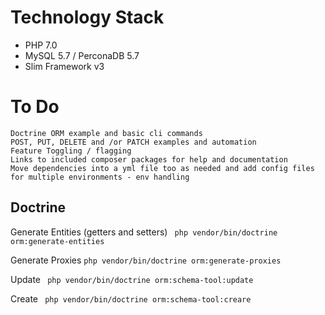 
# Technology Stack
* PHP 7.0
* MySQL 5.7 / PerconaDB 5.7
* Slim Framework v3

# To Do

```
Doctrine ORM example and basic cli commands
POST, PUT, DELETE and /or PATCH examples and automation
Feature Toggling / flagging
Links to included composer packages for help and documentation
Move dependencies into a yml file too as needed and add config files for multiple environments - env handling

```
## Doctrine
Generate Entities (getters and setters) ``` php vendor/bin/doctrine orm:generate-entities```

Generate Proxies ``` php vendor/bin/doctrine orm:generate-proxies ```

Update ``` php vendor/bin/doctrine orm:schema-tool:update```

Create ``` php vendor/bin/doctrine orm:schema-tool:creare```

